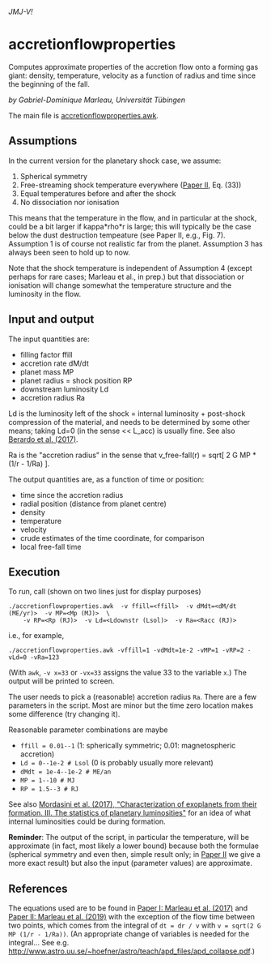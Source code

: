 _JMJ-V!_

# accretionflowproperties
Computes approximate properties of the accretion flow onto a forming gas giant:
density, temperature, velocity as a function of radius and time since the beginning
of the fall.

_by Gabriel-Dominique Marleau, Universität Tübingen_

The main file is [accretionflowproperties.awk](accretionflowproperties.awk).

## Assumptions

In the current version for the planetary shock case, we assume:
1. Spherical symmetry
2. Free-streaming shock temperature everywhere ([Paper II](http://adsabs.harvard.edu/abs/2019ApJ...881..144M), Eq. (33))
3. Equal temperatures before and after the shock
4. No dissociation nor ionisation

This means that the temperature in the flow, and in particular at the shock, could be a bit larger if kappa\*rho\*r is large; this will typically be the case below the dust destruction tempeature (see Paper II, e.g., Fig. 7). Assumption 1 is of course not realistic far from the planet. Assumption 3 has always been seen to hold up to now.

Note that the shock temperature is independent of Assumption 4 (except perhaps for rare cases; Marleau et al., in prep.) but that dissociation or ionisation will change somewhat the temperature structure and the luminosity in the flow.

## Input and output
The input quantities are:
- filling factor ffill
- accretion rate dM/dt
- planet mass MP
- planet radius = shock position RP
- downstream luminosity Ld
- accretion radius Ra

Ld is the luminosity left of the shock = internal luminosity + post-shock compression of the material,
and needs to be determined by some other means; taking Ld=0 (in the sense << L_acc) is usually fine.
See also [Berardo et al. (2017)](http://adsabs.harvard.edu/abs/2017ApJ...834..149B).

Ra is the "accretion radius" in the sense that v_free-fall(r) = sqrt[ 2 G MP * (1/r - 1/Ra) ].

The output quantities are, as a function of time or position:
- time since the accretion radius
- radial position (distance from planet centre)
- density
- temperature
- velocity
- crude estimates of the time coordinate, for comparison
- local free-fall time


## Execution
To run, call (shown on two lines just for display purposes)
```
./accretionflowproperties.awk  -v ffill=<ffill>  -v dMdt=<dM/dt (ME/yr)>  -v MP=<Mp (MJ)>  \
    -v RP=<Rp (RJ)>  -v Ld=<Ldownstr (Lsol)>  -v Ra=<Racc (RJ)>
```
i.e., for example,
```
./accretionflowproperties.awk -vffill=1 -vdMdt=1e-2 -vMP=1 -vRP=2 -vLd=0 -vRa=123
```
(With `awk`, `-v x=33` or `-vx=33` assigns the value 33 to the variable `x`.) The output will be printed to screen.

The user needs to pick a (reasonable) accretion radius `Ra`. There are a few parameters in the script. Most are minor but the time zero location makes some difference (try changing it).

Reasonable parameter combinations are maybe
- `ffill = 0.01--1` (1: spherically symmetric; 0.01: magnetospheric accretion)
- `Ld = 0--1e-2 # Lsol` (0 is probably usually more relevant)
- `dMdt = 1e-4--1e-2 # ME/an`
- `MP = 1--10 # MJ`
- `RP = 1.5--3 # RJ`


See also [Mordasini et al. (2017), "Characterization of exoplanets from their formation. III. The statistics of planetary luminosities"](http://adsabs.harvard.edu/abs/2017A%26A...608A..72M) for an idea of what internal luminosities could be during formation.

**Reminder**: The output of the script, in particular the temperature, will be approximate (in fact, most likely a lower bound)
because both the formulae (spherical symmetry and even then, simple result only;
in [Paper II](https://ui.adsabs.harvard.edu/abs/2019arXiv190605869M) we give a more exact result)
but also the input (parameter values) are approximate.

## References
The equations used are to be found in
[Paper I: Marleau et al. (2017)](http://adsabs.harvard.edu/abs/2017ApJ...836..221M) and
[Paper II: Marleau et al. (2019)](http://adsabs.harvard.edu/abs/2019ApJ...881..144M)
with the exception of the flow time between two points, which comes from the integral of `dt = dr / v`
with `v = sqrt(2 G MP (1/r - 1/Ra))`. (An appropriate change of variables is needed for the integral...
See e.g. http://www.astro.uu.se/~hoefner/astro/teach/apd_files/apd_collapse.pdf.)

